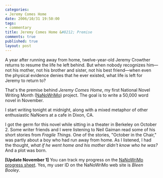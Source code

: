 ```yaml
--- 
categories: 
- Jeremy Comes Home
date: 2006/10/31 19:50:00
tags: 
- commentary
title: Jeremy Comes Home &#8212; Premise
comments: true
published: true
layout: post
---
```


A year after running away from home, twelve-year-old Jeremy Crowther returns to resume the life he left behind. But when nobody recognizes him—not his mother, not his brother and sister, not his best friend—when even the physical evidence denies that he ever existed, what life is left for Jeremy to return to?

That's the premise behind <em>Jeremy Comes Home</em>, my first National Novel Writing Month (<a href="http://www.nanowrimo.org/">NaNoWriMo</a>) project.  The goal is to write a 50,000 word novel in November.

I start writing tonight at midnight, along with a mixed metaphor of other enthusiastic NaNoers at a cafe in Dixon, CA.

I got the germ for this novel while sitting in a theater in Berkeley on October 2. Some writer friends and I were listening to Neil Gaiman read some of his short stories from <em>Fragile Things.</em> One of the stories, "October in the Chair," was partly about a boy who had run away from home. As I listened, I had the thought, <em>what if he went home and his mother didn't know who he was?</em>  And a plot was born.

<strong>[Update November 1]</strong>  You can track my progress on the <a href="http://www.nanowrimo.org/NanowrimoUtils/ProgressReport/125998.html">NaNoWriMo progress sheet</a>.  Yes, my user ID on the NaNoWriMo web site is <em>Bleen Booley</em>.
<p>&nbsp;</p>
